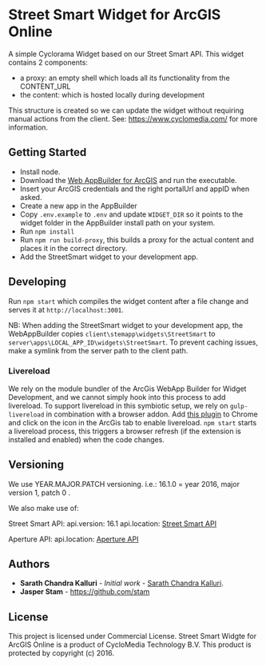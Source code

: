 # Street Smart Widget for ArcGIS Online

A simple Cyclorama Widget based on our Street Smart API.
This widget contains 2 components:
- a proxy: an empty shell which loads all its functionality from the CONTENT_URL
- the content: which is hosted locally during development

This structure is created so we can update the widget without requiring manual actions from the client.
See: https://www.cyclomedia.com/ for more information.

## Getting Started

- Install node.
- Download the [Web AppBuilder for ArcGIS](https://developers.arcgis.com/web-appbuilder/) and run the executable.
- Insert your ArcGIS credentials and the right portalUrl and appID when asked.
- Create a new app in the AppBuilder
- Copy `.env.example` to `.env` and update `WIDGET_DIR` so it points to the widget folder in the AppBuilder install path on your system.
- Run `npm install`
- Run `npm run build-proxy`, this builds a proxy for the actual content and places it in the correct directory.
- Add the StreetSmart widget to your development app. 

## Developing

Run `npm start` which compiles the widget content after a file change and serves it at `http://localhost:3001`.

NB: When adding the StreetSmart widget to your development app, the WebAppBuilder copies `client\stemapp\widgets\StreetSmart` to `server\apps\LOCAL_APP_ID\widgets\StreetSmart`. 
To prevent caching issues, make a symlink from the server path to the client path.

### Livereload

We rely on the module bundler of the ArcGis WebApp Builder for Widget Development, and we cannot simply hook into this process to add livereload.
To support livereload in this symbiotic setup, we rely on `gulp-livereload` in combination with a browser addon.
Add [this plugin](https://chrome.google.com/webstore/detail/livereload/jnihajbhpnppcggbcgedagnkighmdlei) to Chrome and click on the icon in the ArcGis tab to enable livereload.
`npm start` starts a livereload process, this triggers a browser refresh (if the extension is installed and enabled) when the code changes.

## Versioning

We use YEAR.MAJOR.PATCH versioning.
i.e.: 16.1.0 = year 2016, major version 1, patch 0 .

We also make use of:

Street Smart API:
	api.version: 16.1
	api.location: [Street Smart API](https://streetsmart.cyclomedia.com/api/v16.1/StreetSmartAPI.js)

Aperture API:
	api.location: [Aperture API](https://streetsmart.cyclomedia.com/api/v16.1/Aperture.js)



## Authors

* **Sarath Chandra Kalluri** - *Initial work* - [Sarath Chandra Kalluri](mailto:skalluri@cyclomedia.com).
* **Jasper Stam** - https://github.com/stam 

## License

This project is licensed under Commercial License.
Street Smart Widgte for ArcGIS Online is a product of CycloMedia Technology B.V. This product is protected by copyright (c) 2016.
